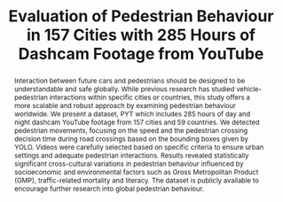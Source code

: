 ---
layout: publication
sitemap: false
title: "Evaluation of Pedestrian Behaviour in 157 Cities with 285 Hours of Dashcam Footage from YouTube"
authors: Alam, M. S., Martens, M., Bazilinskyy, P.
pdf: alam2024crossing
image: alam2024crossing.png
display: In preparation.
year: 
doi: 
code: https://github.com/Shaadalam9/pedestrians-in-youtube
suppmat: https://doi.org/10.4121/06e9bb9a-a064-412b-b0f3-9ac5dd62ea16
abstract: "Interaction between future cars and pedestrians should be designed to be understandable and safe globally. While previous research has studied vehicle-pedestrian interactions within specific cities or countries, this study offers a more scalable and robust approach by examining pedestrian behaviour worldwide. We present a dataset, PYT which includes 285 hours of day and night dashcam YouTube footage from 157 cities and 59 countries. We detected pedestrian movements, focusing on the speed and the pedestrian crossing decision time during road crossings based on the bounding boxes given by YOLO.  Videos were carefully selected based on specific criteria to ensure urban settings and adequate pedestrian interactions. Results revealed statistically significant cross-cultural variations in pedestrian behaviour influenced by socioeconomic and environmental factors such as Gross Metropolitan Product (GMP), traffic-related mortality and literacy. The dataset is publicly available to encourage further research into global pedestrian behaviour."
---